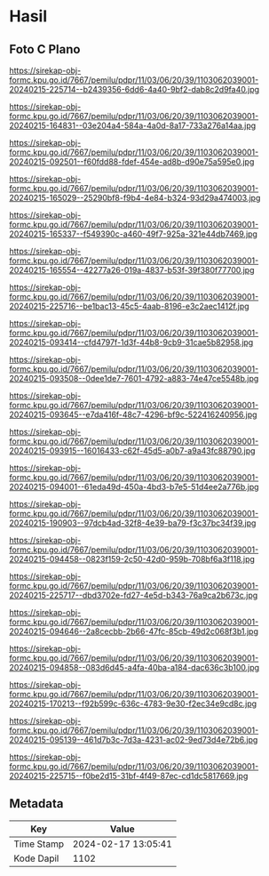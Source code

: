 # Hasil

## Foto C Plano

https://sirekap-obj-formc.kpu.go.id/7667/pemilu/pdpr/11/03/06/20/39/1103062039001-20240215-225714--b2439356-6dd6-4a40-9bf2-dab8c2d9fa40.jpg

https://sirekap-obj-formc.kpu.go.id/7667/pemilu/pdpr/11/03/06/20/39/1103062039001-20240215-164831--03e204a4-584a-4a0d-8a17-733a276a14aa.jpg

https://sirekap-obj-formc.kpu.go.id/7667/pemilu/pdpr/11/03/06/20/39/1103062039001-20240215-092501--f60fdd88-fdef-454e-ad8b-d90e75a595e0.jpg

https://sirekap-obj-formc.kpu.go.id/7667/pemilu/pdpr/11/03/06/20/39/1103062039001-20240215-165029--25290bf8-f9b4-4e84-b324-93d29a474003.jpg

https://sirekap-obj-formc.kpu.go.id/7667/pemilu/pdpr/11/03/06/20/39/1103062039001-20240215-165337--f549390c-a460-49f7-925a-321e44db7469.jpg

https://sirekap-obj-formc.kpu.go.id/7667/pemilu/pdpr/11/03/06/20/39/1103062039001-20240215-165554--42277a26-019a-4837-b53f-39f380f77700.jpg

https://sirekap-obj-formc.kpu.go.id/7667/pemilu/pdpr/11/03/06/20/39/1103062039001-20240215-225716--be1bac13-45c5-4aab-8196-e3c2aec1412f.jpg

https://sirekap-obj-formc.kpu.go.id/7667/pemilu/pdpr/11/03/06/20/39/1103062039001-20240215-093414--cfd4797f-1d3f-44b8-9cb9-31cae5b82958.jpg

https://sirekap-obj-formc.kpu.go.id/7667/pemilu/pdpr/11/03/06/20/39/1103062039001-20240215-093508--0dee1de7-7601-4792-a883-74e47ce5548b.jpg

https://sirekap-obj-formc.kpu.go.id/7667/pemilu/pdpr/11/03/06/20/39/1103062039001-20240215-093645--e7da416f-48c7-4296-bf9c-522416240956.jpg

https://sirekap-obj-formc.kpu.go.id/7667/pemilu/pdpr/11/03/06/20/39/1103062039001-20240215-093915--16016433-c62f-45d5-a0b7-a9a43fc88790.jpg

https://sirekap-obj-formc.kpu.go.id/7667/pemilu/pdpr/11/03/06/20/39/1103062039001-20240215-094001--61eda49d-450a-4bd3-b7e5-51d4ee2a776b.jpg

https://sirekap-obj-formc.kpu.go.id/7667/pemilu/pdpr/11/03/06/20/39/1103062039001-20240215-190903--97dcb4ad-32f8-4e39-ba79-f3c37bc34f39.jpg

https://sirekap-obj-formc.kpu.go.id/7667/pemilu/pdpr/11/03/06/20/39/1103062039001-20240215-094458--0823f159-2c50-42d0-959b-708bf6a3f118.jpg

https://sirekap-obj-formc.kpu.go.id/7667/pemilu/pdpr/11/03/06/20/39/1103062039001-20240215-225717--dbd3702e-fd27-4e5d-b343-76a9ca2b673c.jpg

https://sirekap-obj-formc.kpu.go.id/7667/pemilu/pdpr/11/03/06/20/39/1103062039001-20240215-094646--2a8cecbb-2b66-47fc-85cb-49d2c068f3b1.jpg

https://sirekap-obj-formc.kpu.go.id/7667/pemilu/pdpr/11/03/06/20/39/1103062039001-20240215-094858--083d6d45-a4fa-40ba-a184-dac636c3b100.jpg

https://sirekap-obj-formc.kpu.go.id/7667/pemilu/pdpr/11/03/06/20/39/1103062039001-20240215-170213--f92b599c-636c-4783-9e30-f2ec34e9cd8c.jpg

https://sirekap-obj-formc.kpu.go.id/7667/pemilu/pdpr/11/03/06/20/39/1103062039001-20240215-095139--461d7b3c-7d3a-4231-ac02-9ed73d4e72b6.jpg

https://sirekap-obj-formc.kpu.go.id/7667/pemilu/pdpr/11/03/06/20/39/1103062039001-20240215-225715--f0be2d15-31bf-4f49-87ec-cd1dc5817669.jpg


## Metadata

| Key        | Value               |
| ---------- | ------------------- |
| Time Stamp | 2024-02-17 13:05:41 |
| Kode Dapil | 1102                |




